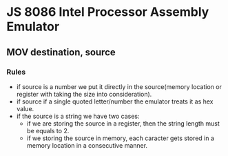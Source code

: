 # JS 8086 Intel Processor Assembly Emulator

## MOV destination, source
### Rules <br />
  - if source is a number we put it directly in the source(memory location or register with taking the size into consideration).
  - if source if a single quoted letter/number the emulator treats it as hex value.
  - if the source is a string we have two cases:
      - if we are storing the source in a register, then the string length must be equals to 2.
      - if we storing the source in memory, each caracter gets stored in a memory location in a consecutive manner.
